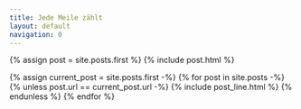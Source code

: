 ```yaml
---
title: Jede Meile zählt
layout: default
navigation: 0
---
```

{% assign post = site.posts.first %}
{% include post.html %}

{% assign current_post = site.posts.first -%}
{% for post in site.posts -%}
  {% unless post.url == current_post.url -%}
    {% include post_line.html %}
  {% endunless %}
{% endfor %}
